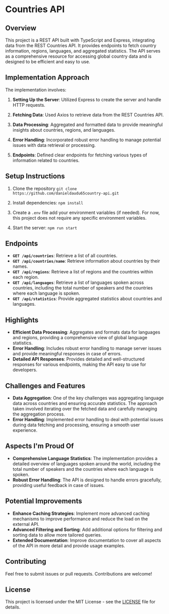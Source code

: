 # Countries API

## Overview

This project is a REST API built with TypeScript and Express, integrating data from the REST Countries API. It provides endpoints to fetch country information, regions, languages, and aggregated statistics. The API serves as a comprehensive resource for accessing global country data and is designed to be efficient and easy to use.

## Implementation Approach

The implementation involves:

1. **Setting Up the Server**: Utilized Express to create the server and handle HTTP requests.

2. **Fetching Data**: Used Axios to retrieve data from the REST Countries API.

3. **Data Processing**: Aggregated and formatted data to provide meaningful insights about countries, regions, and languages.

4. **Error Handling**: Incorporated robust error handling to manage potential issues with data retrieval or processing.

5. **Endpoints**: Defined clear endpoints for fetching various types of information related to countries.



## Setup Instructions

1. Clone the repository  `git clone https://github.com/danieldaudu65country-api.git`

2. Install dependencies: `npm install`

3. Create a `.env` file add your environment variables (if needed). For now, this project does not require any specific environment variables.

4. Start the server: `npm run start`



## Endpoints

- **`GET /api/countries`**: Retrieve a list of all countries.
- **`GET /api/countries/name`**: Retrieve information about countries by their names.
- **`GET /api/regions`**: Retrieve a list of regions and the countries within each region.
- **`GET /api/languages`**: Retrieve a list of languages spoken across countries, including the total number of speakers and the countries where each language is spoken.
- **`GET /api/statistics`**: Provide aggregated statistics about countries and languages.


## Highlights

- **Efficient Data Processing**: Aggregates and formats data for languages and regions, providing a comprehensive view of global language statistics.
- **Error Handling**: Includes robust error handling to manage server issues and provide meaningful responses in case of errors.
- **Detailed API Responses**: Provides detailed and well-structured responses for various endpoints, making the API easy to use for developers.


## Challenges and Features

- **Data Aggregation**: One of the key challenges was aggregating language data across countries and ensuring accurate statistics. The approach taken involved iterating over the fetched data and carefully managing the aggregation process.
- **Error Handling**: Implemented error handling to deal with potential issues during data fetching and processing, ensuring a smooth user experience.


## Aspects I'm Proud Of

- **Comprehensive Language Statistics**: The implementation provides a detailed overview of languages spoken around the world, including the total number of speakers and the countries where each language is spoken.
- **Robust Error Handling**: The API is designed to handle errors gracefully, providing useful feedback in case of issues.

## Potential Improvements

- **Enhance Caching Strategies**: Implement more advanced caching mechanisms to improve performance and reduce the load on the external API.
- **Advanced Filtering and Sorting**: Add additional options for filtering and sorting data to allow more tailored queries.
- **Extended Documentation**: Improve documentation to cover all aspects of the API in more detail and provide usage examples.

## Contributing

Feel free to submit issues or pull requests. Contributions are welcome!

## License

This project is licensed under the MIT License - see the [LICENSE](LICENSE) file for details.
